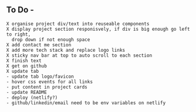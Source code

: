 ## To Do -
    X organise project div/text into reuseable components
    X display project section responisvely, if div is big enough go left to right,
      drop down if not enough space
    X add contact me section
    X add more tech stack and replace logo links
    X sticky nav bar at top to auto scroll to each section
    X finish text
    X get on github
    X update tab
    - update tab logo/favicon
    - hover css events for all links
    - put content in project cards
    - update README
    - deploy (netlify?)
    - github/linkedin/email need to be env variables on netlify
